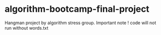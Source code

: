 # algorithm-bootcamp-final-project

Hangman project by algorithm stress group.
Important note ! code will not run without words.txt
